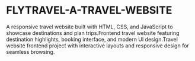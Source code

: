 # FLYTRAVEL-A-TRAVEL-WEBSITE
A responsive travel website built with HTML, CSS, and JavaScript to showcase destinations and plan trips.Frontend travel website featuring destination highlights, booking interface, and modern UI design.Travel website frontend project with interactive layouts and responsive design for seamless browsing.
